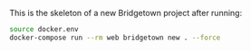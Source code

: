 This is the skeleton of a new Bridgetown project after running:

```bash
source docker.env
docker-compose run --rm web bridgetown new . --force
```
